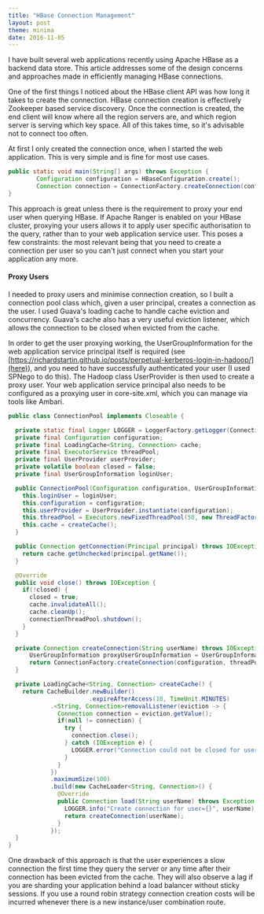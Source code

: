 ```yaml
---
title: "HBase Connection Management"
layout: post
theme: minima
date: 2016-11-05
---
```

I have built several web applications recently using Apache HBase as a backend data store. This article addresses some of the design concerns and approaches made in efficiently managing HBase connections.

One of the first things I noticed about the HBase client API was how long it takes to create the connection. HBase connection creation is effectively Zookeeper based service discovery. Once the connection is created, the end client will know where all the region servers are, and which region server is serving which key space. All of this takes time, so it's advisable not to connect too often.

At first I only created the connection once, when I started the web application. This is very simple and is fine for most use cases.

```java
public static void main(String[] args) throws Exception {
        Configuration configuration = HBaseConfiguration.create();
        Connection connection = ConnectionFactory.createConnection(configuration);
}
```

This approach is great unless there is the requirement to proxy your end user when querying HBase. If Apache Ranger is enabled on your HBase cluster, proxying your users allows it to apply user specific authorisation to the query, rather than to your web application service user. This poses a few constraints: the most relevant being that you need to create a connection per user so you can't just connect when you start your application any more.

#### Proxy Users
I needed to proxy users and minimise connection creation, so I built a connection pool class which, given a user principal, creates a connection as the user. I used Guava's loading cache to handle cache eviction and concurrency. Guava's cache also has a very useful eviction listener, which allows the connection to be closed when evicted from the cache.

In order to get the user proxying working, the UserGroupInformation for the web application service principal itself is required (see [https://richardstartin.github.io/posts/perpetual-kerberos-login-in-hadoop/](here)), and you need to have successfully authenticated your user (I used SPNego to do this). The Hadoop class UserProvider is then used to create a proxy user. Your web application service principal also needs to be configured as a proxying user in core-site.xml, which you can manage via tools like Ambari.

```java
public class ConnectionPool implements Closeable {

  private static final Logger LOGGER = LoggerFactory.getLogger(ConnectionPool.class);
  private final Configuration configuration;
  private final LoadingCache<String, Connection> cache;
  private final ExecutorService threadPool;
  private final UserProvider userProvider;
  private volatile boolean closed = false;
  private final UserGroupInformation loginUser;

  public ConnectionPool(Configuration configuration, UserGroupInformation loginUser) {
    this.loginUser = loginUser;
    this.configuration = configuration;
    this.userProvider = UserProvider.instantiate(configuration);
    this.threadPool = Executors.newFixedThreadPool(50, new ThreadFactoryBuilder().setNameFormat("hbase-client-connection-pool").build());
    this.cache = createCache();
  }

  public Connection getConnection(Principal principal) throws IOException {
    return cache.getUnchecked(principal.getName());
  }

  @Override
  public void close() throws IOException {
    if(!closed) {
      closed = true;
      cache.invalidateAll();
      cache.cleanUp();
      connectionThreadPool.shutdown();
    }
  }

  private Connection createConnection(String userName) throws IOException {
      UserGroupInformation proxyUserGroupInformation = UserGroupInformation.createProxyUser(userName, loginUser);
      return ConnectionFactory.createConnection(configuration, threadPool, userProvider.create(proxyUserGroupInformation));
  }

  private LoadingCache<String, Connection> createCache() {
    return CacheBuilder.newBuilder()
                       .expireAfterAccess(10, TimeUnit.MINUTES)
            .<String, Connection>removalListener(eviction -> {
              Connection connection = eviction.getValue();
              if(null != connection) {
                try {
                  connection.close();
                } catch (IOException e) {
                  LOGGER.error("Connection could not be closed for user=" + eviction.getKey(), e);
                }
              }
            })
            .maximumSize(100)
            .build(new CacheLoader<String, Connection>() {
              @Override
              public Connection load(String userName) throws Exception {
                LOGGER.info("Create connection for user={}", userName);
                return createConnection(userName);
              }
            });
  }
}
```

One drawback of this approach is that the user experiences a slow connection the first time they query the server or any time after their connection has been evicted from the cache. They will also observe a lag if you are sharding your application behind a load balancer without sticky sessions. If you use a round robin strategy connection creation costs will be incurred whenever there is a new instance/user combination route.
